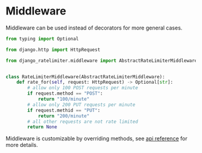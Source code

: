 # Middleware

Middleware can be used instead of decorators for more general cases.

```py
from typing import Optional

from django.http import HttpRequest

from django_ratelimiter.middleware import AbstractRateLimiterMiddleware


class RateLimiterMiddleware(AbstractRateLimiterMiddleware):
    def rate_for(self, request: HttpRequest) -> Optional[str]:
        # allow only 100 POST requests per minute
        if request.method == "POST":
            return "100/minute"
        # allow only 200 PUT requests per minute
        if request.methid == "PUT":
            return "200/minute"
        # all other requests are not rate limited
        return None
```

Middleware is customizable by overriding methods, see [api reference](/api_reference/#django_ratelimiter.middleware.AbstractRateLimiterMiddleware) for more details.
